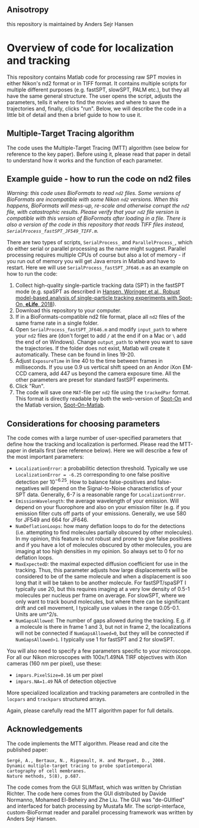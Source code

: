 Anisotropy
--------------------------
this repository is maintained by Anders Sejr Hansen

# Overview of code for localization and tracking
This repository contains Matlab code for processing raw SPT movies in
either Nikon's nd2 format or in TIFF format. It contains multiple
scripts for multiple different purposes (e.g. fastSPT, slowSPT, PALM
etc.), but they all have the same general structure. The user opens
the script, adjusts the parameters, tells it where to find the movies
and where to save the trajectories and, finally, clicks "run". Below,
we will describe the code in a little bit of detail and then a brief
guide to how to use it.

## Multiple-Target Tracing algorithm
The code uses the Multiple-Target Tracing (MTT) algorithm (see below
for reference to the key paper). Before using it, please read that
paper in detail to understand how it works and the function of each
parameter.

## Example guide - how to run the code on nd2 files
*Warning: this code uses BioFormats to read `nd2` files. Some versions
of BioFormats are incompatible with some Nikon `nd2` versions. When
this happens, BioFormats will mess-up, re-scale and otherwise corrupt
the `nd2` file, with catastrophic results. Please verify that your
`nd2` file version is compatible with this version of BioFormats after
loading in a file. There is also a version of the code in this
repository that reads TIFF files instead,
`SerialProcess_fastSPT_JF549_TIFF.m`.*

There are two types of scripts, `SerialProcess_` and
`ParallelProcess_`, which do either serial or parallel processing as
the name might suggest. Parallel processing requires multiple CPUs of
course but also a lot of memory - if you run out of memory you will
get Java errors in Matlab and have to restart. Here we will use
`SerialProcess_fastSPT_JF646.m` as an example on how to run the code:

1. Collect high-quality single-particle tracking data (SPT) in the
   fastSPT mode (e.g. spaSPT as described in [Hansen, Woringer et al.,
   Robust model-based analysis of single-particle tracking experiments
   with Spot-On, **eLife**, 2018](https://elifesciences.org/articles/33125)).
2. Download this repository to your computer. 
3. If in a BioFormats-compatible nd2 file format, place all `nd2`
files of the same frame rate in a single folder.
4. Open `SerialProcess_fastSPT_JF646.m` and modify `input_path` to
   where your `nd2` files are (don't forget to add `/` at the end if
   on a Mac or `\` add the end of on Windows). Change `output_path` to
   where you want to save the trajectories. If the folder does not
   exist, Matlab will create it automatically. These can be found in
   lines 19-20.
5. Adjust `ExposureTime` in line 40 to the time between frames in
   milliseconds. If you use 0.9 us vertical shift speed on an Andor
   iXon EM-CCD camera, add 447 us beyond the camera exposure time. All
   the other parameters are preset for standard fastSPT experiments. 
6. Click "Run".
7. The code will save one `MAT`-file per `nd2` file using the
`trackedPar` format. This format is directly readable by both the
web-version of [Spot-On](https://spoton.berkeley.edu) and the Matlab
version,  [Spot-On-Matlab](https://gitlab.com/tjian-darzacq-lab/spot-on-matlab). 

## Considerations for choosing parameters 
The code comes with a large number of user-specified parameters that
define how the tracking and localization is performed. Please read the
MTT-paper in details first (see reference below). Here we will
describe a few of the most important parameters:

* `LocalizationError`: a probabilitic detection threshold. Typically
  we use `LocalizationError = -6.25` corresponding to one false
  positive detection per $`10^{-6.25}`$. How to balance
  false-positives and false-negatives will depend on the
  Signal-to-Noise characteristics of your SPT data. Generally, 6-7 is
  a reasonable range for `LocalizationError`.
* `EmissionWavelength`: the average wavelength of your emission. Will depend
  on your fluorophore and also on your emission filter (e.g. if you
  emission filter cuts off parts of your emissions. Generally, we use
  580 for JF549 and 664 for JF646.
* `NumDeflationLoops`: how many deflation loops to do for the
  detections (i.e. attempting to find molecules partially obscured by
  other molecules). In my opinion, this feature is not robust and
  prone to give false positives and if you have a lot of molecules
  obscured by other molecules, you are imaging at too high densities
  in my opinion. So always set to 0 for no deflation loops.
* `MaxExpectedD`: the maximal expected diffusion coefficient for use
  in the tracking. Thus, this parameter adjusts how large displacements will
  be considered to be of the same molecule and when a displacement is
  soo long that it will be taken to be another molecule. For
  fastSPT/spaSPT I typically use 20, but this requires imaging at a
  very low density of 0.5-1 molecules per nucleus per frame on
  average. For slowSPT, where we only want to track bound molecules,
  but where there can be significant drift and cell movement, I
  typically use values in the range 0.05-0.1. Units are um^2/s.
* `NumGapsAllowed`: The number of gaps allowed during the
  tracking. E.g. if a molecule is there in frame 1 and 3, but not in
  frame 2, the localizations will not be connected if
  `NumGapsAllowed=0`, but they will be connected if
  `NumGapsAllowed>1`. I typically use 1 for fastSPT and 2 for
  slowSPT. 

You will also need to specify a few parameters specific to your
microscope. For all our Nikon microscopes with 100x/1.49NA TIRF
objectives with iXon cameras (160 nm per pixel), use these:
* `impars.PixelSize=0.16`  um per pixel
* `impars.NA=1.49` NA of detection objective

More specialized localization and tracking parameters are controlled
in the `locpars` and `trackpars` structured arrays.

Again, please carefully read the MTT algorithm paper for full
details. 

## Acknowledgements
The code implements the MTT algorithm. Please read and cite the
published paper:

	Sergé, A., Bertaux, N., Rigneault, H. and Marguet, D., 2008.
	Dynamic multiple-target tracing to probe spatiotemporal
	cartography of cell membranes.
	Nature methods, 5(8), p.687.

The code comes from the GUI SLIMfast, which was written by Christian
Richter. The code here comes from the GUI distributed by Davide
Normanno, Mohamed El-Beheiry and Zhe Liu. The GUI was "de-GUIfied" and
interfaced for batch processing by Mustafa Mir. The script-interface,
custom-BioFormat reader and parallel processing framework was written
by Anders Sejr Hansen.

